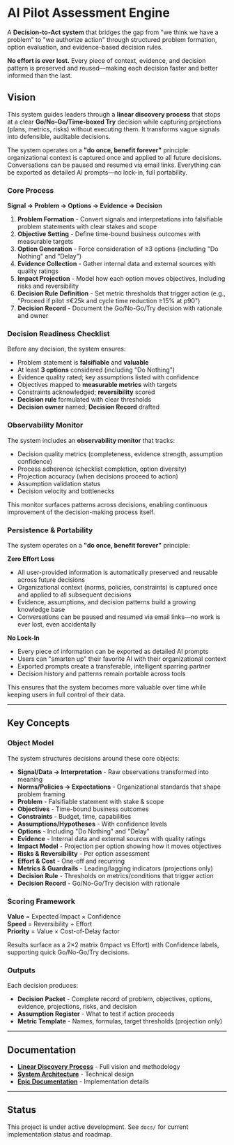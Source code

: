 # AI Pilot Assessment Engine

A **Decision-to-Act system** that bridges the gap from "we think we have a problem" to "we authorize action" through structured problem formation, option evaluation, and evidence-based decision rules.

**No effort is ever lost.** Every piece of context, evidence, and decision pattern is preserved and reused—making each decision faster and better informed than the last.

## Vision

This system guides leaders through a **linear discovery process** that stops at a clear **Go/No-Go/Time-boxed Try** decision while capturing projections (plans, metrics, risks) without executing them. It transforms vague signals into defensible, auditable decisions.

The system operates on a **"do once, benefit forever"** principle: organizational context is captured once and applied to all future decisions. Conversations can be paused and resumed via email links. Everything can be exported as detailed AI prompts—no lock-in, full portability.

### Core Process

**Signal → Problem → Options → Evidence → Decision**

1. **Problem Formation** - Convert signals and interpretations into falsifiable problem statements with clear stakes and scope
2. **Objective Setting** - Define time-bound business outcomes with measurable targets
3. **Option Generation** - Force consideration of ≥3 options (including "Do Nothing" and "Delay")
4. **Evidence Collection** - Gather internal data and external sources with quality ratings
5. **Impact Projection** - Model how each option moves objectives, including risks and reversibility
6. **Decision Rule Definition** - Set metric thresholds that trigger action (e.g., "Proceed if pilot ≤€25k and cycle time reduction ≥15% at p90")
7. **Decision Record** - Document the Go/No-Go/Try decision with rationale and owner

### Decision Readiness Checklist

Before any decision, the system ensures:
- Problem statement is **falsifiable** and **valuable**
- At least **3 options** considered (including "Do Nothing")
- Evidence quality rated; key assumptions listed with confidence
- Objectives mapped to **measurable metrics** with targets
- Constraints acknowledged; **reversibility** scored
- **Decision rule** formulated with clear thresholds
- **Decision owner** named; **Decision Record** drafted

### Observability Monitor

The system includes an **observability monitor** that tracks:
- Decision quality metrics (completeness, evidence strength, assumption confidence)
- Process adherence (checklist completion, option diversity)
- Projection accuracy (when decisions proceed to action)
- Assumption validation status
- Decision velocity and bottlenecks

This monitor surfaces patterns across decisions, enabling continuous improvement of the decision-making process itself.

### Persistence & Portability

The system operates on a **"do once, benefit forever"** principle:

**Zero Effort Loss**
- All user-provided information is automatically preserved and reusable across future decisions
- Organizational context (norms, policies, constraints) is captured once and applied to all subsequent decisions
- Evidence, assumptions, and decision patterns build a growing knowledge base
- Conversations can be paused and resumed via email links—no work is ever lost, even accidentally

**No Lock-In**
- Every piece of information can be exported as detailed AI prompts
- Users can "smarten up" their favorite AI with their organizational context
- Exported prompts create a transferable, intelligent sparring partner
- Decision history and patterns remain portable across tools

This ensures that the system becomes more valuable over time while keeping users in full control of their data.

---

## Key Concepts

### Object Model

The system structures decisions around these core objects:

- **Signal/Data → Interpretation** - Raw observations transformed into meaning
- **Norms/Policies → Expectations** - Organizational standards that shape problem framing
- **Problem** - Falsifiable statement with stake & scope
- **Objectives** - Time-bound business outcomes
- **Constraints** - Budget, time, capabilities
- **Assumptions/Hypotheses** - With confidence levels
- **Options** - Including "Do Nothing" and "Delay"
- **Evidence** - Internal data and external sources with quality ratings
- **Impact Model** - Projection per option showing how it moves objectives
- **Risks & Reversibility** - Per option assessment
- **Effort & Cost** - One-off and recurring
- **Metrics & Guardrails** - Leading/lagging indicators (projections only)
- **Decision Rule** - Thresholds on metrics/conditions that trigger action
- **Decision Record** - Go/No-Go/Try decision with rationale

### Scoring Framework

**Value** = Expected Impact × Confidence  
**Speed** = Reversibility ÷ Effort  
**Priority** = Value × Cost-of-Delay factor

Results surface as a 2×2 matrix (Impact vs Effort) with Confidence labels, supporting quick Go/No-Go/Try decisions.

### Outputs

Each decision produces:
- **Decision Packet** - Complete record of problem, objectives, options, evidence, projections, risks, and decision
- **Assumption Register** - What to test if action proceeds
- **Metric Template** - Names, formulas, target thresholds (projection only)

---

## Documentation

- **[Linear Discovery Process](docs/linear_discovery_process.md)** - Full vision and methodology
- **[System Architecture](docs/system_architecture_specification.md)** - Technical design
- **[Epic Documentation](docs/)** - Implementation details

---

## Status

This project is under active development. See `docs/` for current implementation status and roadmap.
